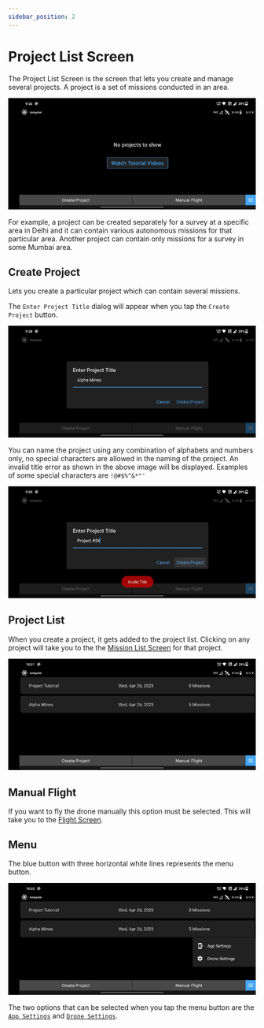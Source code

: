 ```yaml
---
sidebar_position: 2
---
```


# Project List Screen

The Project List Screen is the screen that lets you create and manage several projects. A project is a set of missions
conducted in an area.

![Project List Screen](./img/project-list-screen-intro.jpg)

For example, a project can be created separately for a survey at a specific area in Delhi and it can contain various
autonomous missions for that particular area. Another project can contain only missions for a survey in some Mumbai
area.

## Create Project

Lets you create a particular project which can contain several missions.

The `Enter Project Title` dialog will appear when you tap the `Create Project` button.

![Create Project](./img/project-list-screen-create-project.jpg)

You can name the project using any combination of alphabets and numbers only, no special characters are allowed in the
naming of the project. An invalid title error as shown in the above image will be displayed. Examples of some special
characters are `!@#$%^&*"'`

![Invalid Title](./img/project-list-screen-invalid-title.jpg)

## Project List

When you create a project, it gets added to the project list. Clicking on any project will take you to the the
[Mission List Screen](./mission-list-screen.md) for that project.

![Project List](./img/project-list-screen-project-list.jpg)

## Manual Flight

If you want to fly the drone manually this option must be selected. This will take you to the
[Flight Screen](./flight-screen.md).

## Menu

The blue button with three horizontal white lines represents the menu button.

![Menu](./img/project-list-screen-menu.jpg)

The two options that can be selected when you tap the menu button are the
[`App Settings`](/launchpad/settings/app-settings.md) and
[`Drone Settings`](/launchpad/settings/drone-settings.md).
